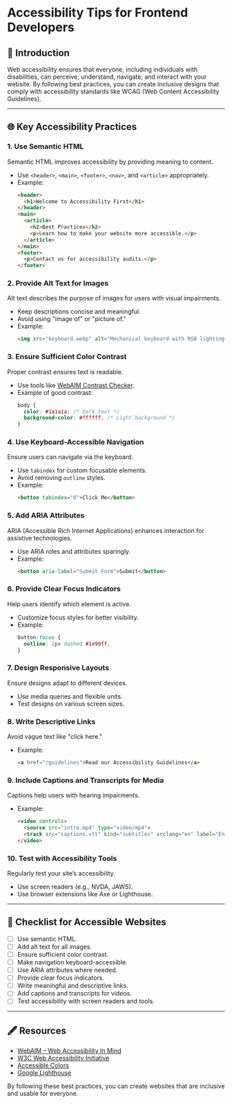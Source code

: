 # Accessibility Tips for Frontend Developers

## 👐 Introduction
Web accessibility ensures that everyone, including individuals with disabilities, can perceive, understand, navigate, and interact with your website. By following best practices, you can create inclusive designs that comply with accessibility standards like WCAG (Web Content Accessibility Guidelines).

---

## 🌐 Key Accessibility Practices

### 1. Use Semantic HTML
Semantic HTML improves accessibility by providing meaning to content.
- Use `<header>`, `<main>`, `<footer>`, `<nav>`, and `<article>` appropriately.
- Example:
  ```html
  <header>
    <h1>Welcome to Accessibility First</h1>
  </header>
  <main>
    <article>
      <h2>Best Practices</h2>
      <p>Learn how to make your website more accessible.</p>
    </article>
  </main>
  <footer>
    <p>Contact us for accessibility audits.</p>
  </footer>
  ```

### 2. Provide Alt Text for Images
Alt text describes the purpose of images for users with visual impairments.
- Keep descriptions concise and meaningful.
- Avoid using "image of" or "picture of."
- Example:
  ```html
  <img src="keyboard.webp" alt="Mechanical keyboard with RGB lighting">
  ```

### 3. Ensure Sufficient Color Contrast
Proper contrast ensures text is readable.
- Use tools like [WebAIM Contrast Checker](https://webaim.org/resources/contrastchecker/).
- Example of good contrast:
  ```css
  body {
    color: #1a1a1a; /* Dark text */
    background-color: #ffffff; /* Light background */
  }
  ```

### 4. Use Keyboard-Accessible Navigation
Ensure users can navigate via the keyboard.
- Use `tabindex` for custom focusable elements.
- Avoid removing `outline` styles.
- Example:
  ```html
  <button tabindex="0">Click Me</button>
  ```

### 5. Add ARIA Attributes
ARIA (Accessible Rich Internet Applications) enhances interaction for assistive technologies.
- Use ARIA roles and attributes sparingly.
- Example:
  ```html
  <button aria-label="Submit Form">Submit</button>
  ```

### 6. Provide Clear Focus Indicators
Help users identify which element is active.
- Customize focus styles for better visibility.
- Example:
  ```css
  button:focus {
    outline: 2px dashed #1e90ff;
  }
  ```

### 7. Design Responsive Layouts
Ensure designs adapt to different devices.
- Use media queries and flexible units.
- Test designs on various screen sizes.

### 8. Write Descriptive Links
Avoid vague text like "click here."
- Example:
  ```html
  <a href="/guidelines">Read our Accessibility Guidelines</a>
  ```

### 9. Include Captions and Transcripts for Media
Captions help users with hearing impairments.
- Example:
  ```html
  <video controls>
    <source src="intro.mp4" type="video/mp4">
    <track src="captions.vtt" kind="subtitles" srclang="en" label="English">
  </video>
  ```

### 10. Test with Accessibility Tools
Regularly test your site’s accessibility.
- Use screen readers (e.g., NVDA, JAWS).
- Use browser extensions like Axe or Lighthouse.

---

## 📝 Checklist for Accessible Websites

- [ ] Use semantic HTML.
- [ ] Add alt text for all images.
- [ ] Ensure sufficient color contrast.
- [ ] Make navigation keyboard-accessible.
- [ ] Use ARIA attributes where needed.
- [ ] Provide clear focus indicators.
- [ ] Write meaningful and descriptive links.
- [ ] Add captions and transcripts for videos.
- [ ] Test accessibility with screen readers and tools.

---

## 🖋️ Resources
- [WebAIM – Web Accessibility In Mind](https://webaim.org/)
- [W3C Web Accessibility Initiative](https://www.w3.org/WAI/)
- [Accessible Colors](https://accessible-colors.com/)
- [Google Lighthouse](https://developers.google.com/web/tools/lighthouse/)

By following these best practices, you can create websites that are inclusive and usable for everyone.
